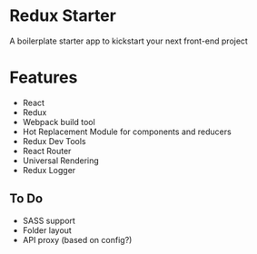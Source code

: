# Redux Starter
A boilerplate starter app to kickstart your next front-end project

# Features
- React
- Redux
- Webpack build tool
- Hot Replacement Module for components and reducers
- Redux Dev Tools
- React Router
- Universal Rendering
- Redux Logger

## To Do

- SASS support
- Folder layout
- API proxy (based on config?)


